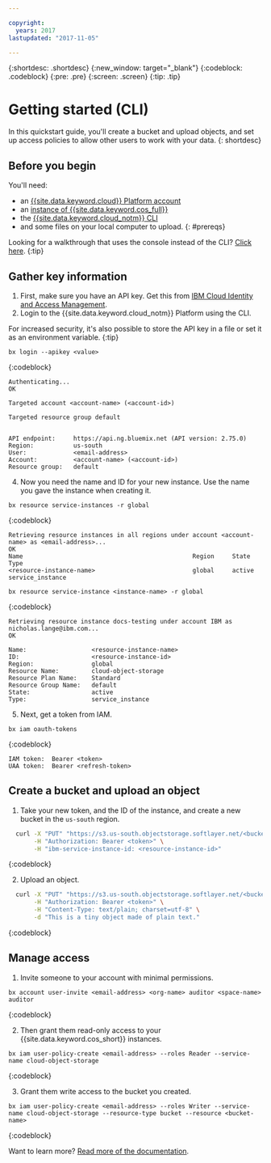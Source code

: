 ```yaml
---

copyright:
  years: 2017
lastupdated: "2017-11-05"

---
```

{:shortdesc: .shortdesc}
{:new_window: target="_blank"}
{:codeblock: .codeblock}
{:pre: .pre}
{:screen: .screen}
{:tip: .tip}


# Getting started (CLI)
In this quickstart guide, you'll create a bucket and upload objects, and set up access policies to allow other users to work with your data.
{: shortdesc}

## Before you begin
You'll need:
  * an [{{site.data.keyword.cloud}} Platform account](https://console.bluemix.net/registration/)
  * an [instance of {{site.data.keyword.cos_full}}](/docs/services/cloud-object-storage/basics/order-storage.html)
  * the [{{site.data.keyword.cloud_notm}} CLI](https://clis.ng.bluemix.net/ui/home.html)
  * and some files on your local computer to upload.
{: #prereqs}

Looking for a walkthrough that uses the console instead of the CLI? [Click here](/docs/services/cloud-object-storage/index.html).
{:tip}

## Gather key information
  1. First, make sure you have an API key.  Get this from [IBM Cloud Identity and Access Management](https://www.bluemix.net/iam/#/apikeys).
  2. Login to the {{site.data.keyword.cloud_notm}} Platform using the CLI.

For increased security, it's also possible to store the API key in a file or set it as an environment variable.
{:tip}

```
bx login --apikey <value>
```
{:codeblock}

```
Authenticating...
OK

Targeted account <account-name> (<account-id>)

Targeted resource group default


API endpoint:     https://api.ng.bluemix.net (API version: 2.75.0)
Region:           us-south
User:             <email-address>
Account:          <account-name> (<account-id>)
Resource group:   default
```

  4. Now you need the name and ID for your new instance. Use the name you gave the instance when creating it.

  ```
  bx resource service-instances -r global
  ```
  {:codeblock}

```
Retrieving resource instances in all regions under account <account-name> as <email-address>...
OK
Name                                               Region     State    Type
<resource-instance-name>                           global     active   service_instance
```

```
bx resource service-instance <instance-name> -r global
```
{:codeblock}

```
Retrieving resource instance docs-testing under account IBM as nicholas.lange@ibm.com...
OK

Name:                  <resource-instance-name>
ID:                    <resource-instance-id>
Region:                global
Resource Name:         cloud-object-storage
Resource Plan Name:    Standard
Resource Group Name:   default
State:                 active
Type:                  service_instance
```

  5. Next, get a token from IAM.

```
bx iam oauth-tokens
```
{:codeblock}

```
IAM token:  Bearer <token>
UAA token:  Bearer <refresh-token>
```

## Create a bucket and upload an object

  1. Take your new token, and the ID of the instance, and create a new bucket in the `us-south` region.

```sh
  curl -X "PUT" "https://s3.us-south.objectstorage.softlayer.net/<bucket-name>" \
       -H "Authorization: Bearer <token>" \
       -H "ibm-service-instance-id: <resource-instance-id>"
```
{:codeblock}

  2. Upload an object.

```sh
  curl -X "PUT" "https://s3.us-south.objectstorage.softlayer.net/<bucket-name>/<object-key>" \
       -H "Authorization: Bearer <token>" \
       -H "Content-Type: text/plain; charset=utf-8" \
       -d "This is a tiny object made of plain text."
```
{:codeblock}

## Manage access

  1. Invite someone to your account with minimal permissions.

```
bx account user-invite <email-address> <org-name> auditor <space-name> auditor
```
{:codeblock}

  2. Then grant them read-only access to your {{site.data.keyword.cos_short}} instances.

```
bx iam user-policy-create <email-address> --roles Reader --service-name cloud-object-storage
```
{:codeblock}

  3. Grant them write access to the bucket you created.

```
bx iam user-policy-create <email-address> --roles Writer --service-name cloud-object-storage --resource-type bucket --resource <bucket-name>
```
{:codeblock}

Want to learn more?  [Read more of the documentation](https://console.bluemix.net/docs/services/cloud-object-storage/about-cos.html).
